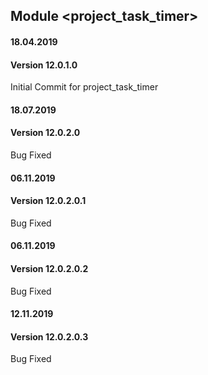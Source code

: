 ## Module <project_task_timer>

#### 18.04.2019
#### Version 12.0.1.0
Initial Commit for project_task_timer


#### 18.07.2019
#### Version 12.0.2.0
Bug Fixed

#### 06.11.2019
#### Version 12.0.2.0.1
Bug Fixed

#### 06.11.2019
#### Version 12.0.2.0.2
Bug Fixed

#### 12.11.2019
#### Version 12.0.2.0.3
Bug Fixed
